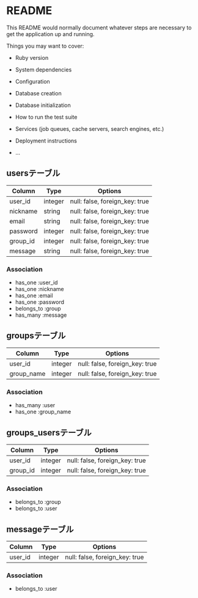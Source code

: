 # README

This README would normally document whatever steps are necessary to get the
application up and running.

Things you may want to cover:

* Ruby version

* System dependencies

* Configuration

* Database creation

* Database initialization

* How to run the test suite

* Services (job queues, cache servers, search engines, etc.)

* Deployment instructions

* ...

## usersテーブル
|Column|Type|Options|
|------|----|-------|
|user_id|integer|null: false, foreign_key: true|
|nickname|string|null: false, foreign_key: true|
|email|string|null: false, foreign_key: true|
|password|integer|null: false, foreign_key: true|
|group_id|integer|null: false, foreign_key: true|
|message|string|null: false, foreign_key: true|

### Association
- has_one :user_id
- has_one :nickname
- has_one :email
- has_one :password
- belongs_to :group
- has_many :message

## groupsテーブル
|Column|Type|Options|
|------|----|-------|
|user_id|integer|null: false, foreign_key: true|
|group_name|integer|null: false, foreign_key: true|

### Association
- has_many :user
- has_one :group_name


## groups_usersテーブル
|Column|Type|Options|
|------|----|-------|
|user_id|integer|null: false, foreign_key: true|
|group_id|integer|null: false, foreign_key: true|

### Association
- belongs_to :group
- belongs_to :user


## messageテーブル
|Column|Type|Options|
|------|----|-------|
|user_id|integer|null: false, foreign_key: true|

### Association
- belongs_to :user
